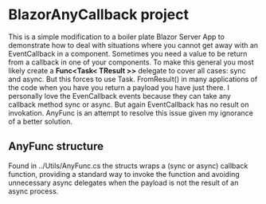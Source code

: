 # BlazorAnyCallback project

This is a simple modification to a boiler plate Blazor Server App to demonstrate how to deal with situations where you cannot get away with an EventCallback<T> in a component. Sometimes you need a value to be return from a callback in one of your components. To make this general you most likely create a **Func<Task< TResult >>** delegate to cover all cases: sync and async. But this forces to use Task. FromResult() in many applications of the code when you have you return a payload you have just there. I personally love the EvenCallback events because they can take any callback method sync or async. But again EventCallback has no result on invokation. AnyFunc is an attempt to resolve this issue given my ignorance of a better solution.

## AnyFunc structure

Found in ../Utils/AnyFunc.cs the structs wraps a (sync or async) callback function, providing a standard way to invoke the function and avoiding unnecessary async delegates when the payload is not the result of an async process.
